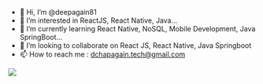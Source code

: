 - 👋 Hi, I’m @deepagain81
- 👀 I’m interested in ReactJS, React Native, Java...
- 🌱 I’m currently learning React Native, NoSQL, Mobile Development, Java SpringBoot...
- 💞️ I’m looking to collaborate on React JS, React Native, Java Springboot
- 📫 How to reach me : dchapagain.tech@gmail.com

<!---
deepagain81/deepagain81 is a ✨ special ✨ repository because its `README.md` (this file) appears on your GitHub profile.
You can click the Preview link to take a look at your changes.
--->
[![](https://visitcount.itsvg.in/api?id=deepagain81&label=Profile%20Views&icon=0&pretty=true)](https://visitcount.itsvg.in)
